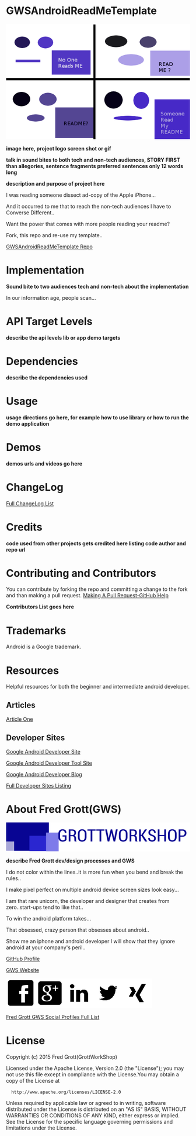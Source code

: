 # GWSAndroidReadMeTemplate
![ReadMe Template cartoon](/art/readmetemplatecartoon.png)

**image here, project logo screen shot or gif**


**talk in sound bites to both tech and non-tech audiences, STORY FIRST than allegories, sentence fragments preferred sentences only 12 words long**

**description and purpose of project here**

I was reading someone dissect ad-copy of the Apple iPhone...

And it occurred to me that to reach the non-tech audiences I have to Converse Different..

Want the power that comes with more people reading your readme?

Fork, this repo and re-use my template..





[GWSAndroidReadMeTemplate Repo](https://github.com/shareme/GWSAndroidReadMeTemplate)

# Implementation

**Sound bite to two audiences tech and non-tech about the implementation**

In our information age, people scan...



# API Target Levels

**describe the api levels lib or app demo targets**

# Dependencies

**describe the dependencies used**

# Usage

**usage directions go here, for example how to use library or how to run the demo
application**

# Demos

**demos urls and videos go here**


# ChangeLog

[Full ChangeLog List](../changelog/)




# Credits

**code used from other projects gets credited here listing code author and repo url**

# Contributing and Contributors

You can contribute by forking the repo and committing a change to the fork and than making a pull request. [Making A Pull Request-GitHub Help]()

**Contributors List goes here**


# Trademarks

Android is a Google trademark.

# Resources

Helpful resources for both the beginner and intermediate android developer.

## Articles

[Article One](../artilces/articleone/)

## Developer Sites

[Google Android Developer Site](http://developer.android.com)

[Google Android Developer Tool Site](http://tools.android.com)

[Google Android Developer Blog](http://android-developers.blogspot.com/)

[Full Developer Sites Listing](../devsites/)



# About Fred Grott(GWS)

![GWS Logo](/art/gws_logo_longform_final.png)

**describe Fred Grott dev/design processes and GWS**

I do not color within the lines..it is more fun when you bend and break the rules..

I make pixel perfect on multiple android device screen sizes look easy...

I am that rare unicorn, the developer and designer that creates from zero..start-ups tend to like that..

To win the android platform takes...

That obsessed, crazy person that obsesses about android..

Show me an iphone and android developer I will show that they ignore android
at your company's peril..




[GitHub Profile](https://github.com/shareme)

[GWS Website](http://shareme.github.io/FredGrott)

[![FaceBook profile](/art/fb80x80.png)](http://www.facebook.com/fredgrott)[![GooglePlus profile](/art/googleplus80x80.png)](https://plus.google.com/u/0/+FredGrott/about)[![LinkedIN profile](/art/linkedin80x80.png)](http://www.linkedin.com/in/shareme/en)[![Twitter profile](/art/twitter80x80.png)](https://twitter.com/fredgrott)[![Xing profile](/art/xing80x80.png)](https://www.xing.com/profile/Fred_Grott?sc_o=mxb_p)

[Fred Grott GWS Social Profiles Full List](/sociallist/)

# License
Copyright (c) 2015 Fred Grott(GrottWorkShop)

Licensed under the Apache License, Version 2.0 (the "License"); you may not use this file except
in compliance with the License.You may obtain a copy of the License at

      http://www.apache.org/licenses/LICENSE-2.0

Unless required by applicable law or agreed to in writing, software distributed under the License
is distributed on an "AS IS" BASIS, WITHOUT WARRANTIES OR CONDITIONS OF ANY KIND, either express or implied.
See the License for the specific language governing permissions and limitations under the License.
